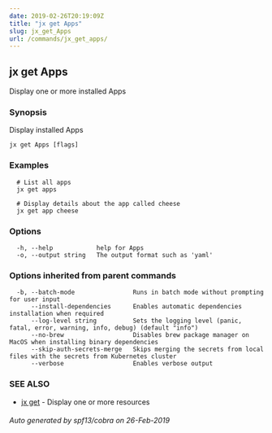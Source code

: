 ```yaml
---
date: 2019-02-26T20:19:09Z
title: "jx get Apps"
slug: jx_get_Apps
url: /commands/jx_get_apps/
---
```

## jx get Apps

Display one or more installed Apps

### Synopsis

Display installed Apps

```
jx get Apps [flags]
```

### Examples

```
  # List all apps
  jx get apps
  
  # Display details about the app called cheese
  jx get app cheese
```

### Options

```
  -h, --help            help for Apps
  -o, --output string   The output format such as 'yaml'
```

### Options inherited from parent commands

```
  -b, --batch-mode                Runs in batch mode without prompting for user input
      --install-dependencies      Enables automatic dependencies installation when required
      --log-level string          Sets the logging level (panic, fatal, error, warning, info, debug) (default "info")
      --no-brew                   Disables brew package manager on MacOS when installing binary dependencies
      --skip-auth-secrets-merge   Skips merging the secrets from local files with the secrets from Kubernetes cluster
      --verbose                   Enables verbose output
```

### SEE ALSO

* [jx get](/commands/jx_get/)	 - Display one or more resources

###### Auto generated by spf13/cobra on 26-Feb-2019
